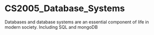 # CS2005_Database_Systems
Databases and database systems are an essential component of life in modern society. Including SQL and mongoDB
